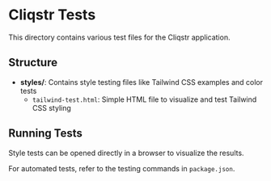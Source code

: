 # Cliqstr Tests

This directory contains various test files for the Cliqstr application.

## Structure

- **styles/**: Contains style testing files like Tailwind CSS examples and color tests
  - `tailwind-test.html`: Simple HTML file to visualize and test Tailwind CSS styling

## Running Tests

Style tests can be opened directly in a browser to visualize the results.

For automated tests, refer to the testing commands in `package.json`.
